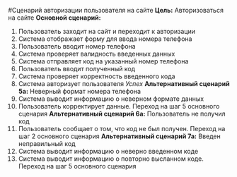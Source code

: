 #Сценарий авторизации пользователя на сайте
**Цель:** Авторизоваться на сайте
**Основной сценарий:**
1. Пользователь заходит на сайт и переходит к авторизации
2. Система отображает форму для ввода номера телефона
3. Пользователь вводит номер телефона
4. Система проверяет валидность введенных данных
5. Система отправляет код на указанный номер телефона
6. Пользователь вводит полученный код
7. Система проверяет корректность введенного кода
8. Система авторизует пользователя
_Успех_
**Альтернативный сценарий 5а:** Неверный формат номера телефона
6. Система выводит информацию о неверном формате данных
7. Пользователь корректирует данные. Переход на шаг 5 основного сценария
**Альтернативный сценарий 6а:** Пользователь не получил код
7. Пользователь сообщает о том, что код не был получен. Переход на шаг 2 основного сценария
**Альтернативный сценарий 7а:** Введен неправильный код
8. Система выводит информацию о неверно введенном коде
9. Система выводит информацию о повторно высланном коде. Переход на шаг 5 основного сценария

